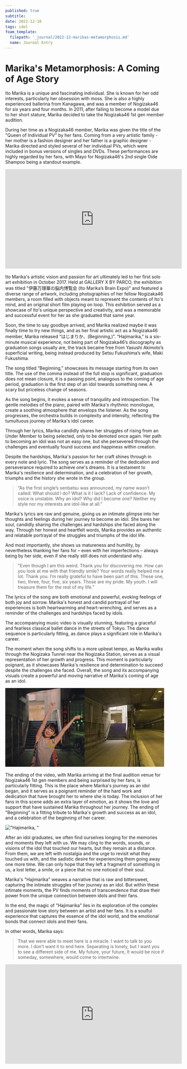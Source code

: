```yaml
---
published: true
subtitle:
date: 2022-12-10
tags: idol
foam_template:
  filepath: '_journal/2022-12-marikas-metamorphosis.md'
  name: Journal Entry
---
```


# Marika's Metamorphosis: A Coming of Age Story

Ito Marika is a unique and fascinating individual. She is known for her odd interests, particularly her obsession with moss. She is also a highly experienced ballerina from Kanagawa, and was a member of Nogizaka46 for six years and four months. In 2011, after failing to become a model due to her short stature, Marika decided to take the Nogizaka46 1st gen member audition.

During her time as a Nogizaka46 member, Marika was given the title of the "Queen of Individual PV" by her fans. Coming from a very artistic family - her mother is a fashion designer and her father is a graphic designer - Marika directed and styled several of her individual PVs, which were included in bonus versions of singles and DVDs. These performances are highly regarded by her fans, with Mayo for Nogizaka46's 2nd single Oide Shampoo being a standout example.

<iframe width="560" height="315" src="https://www.youtube.com/embed/V_M9uJ75_Zg" title="YouTube video player" frameborder="0" allow="accelerometer; autoplay; clipboard-write; encrypted-media; gyroscope; picture-in-picture" allowfullscreen></iframe>

Ito Marika's artistic vision and passion for art ultimately led to her first solo art exhibition in October 2017. Held at GALLERY X BY PARCO, the exhibition was titled "伊藤万理華の脳内博覧会 (Ito Marika’s Brain Expo)" and featured a diverse range of artwork, including photographies of her fellow Nogizaka46 members, a room filled with objects meant to represent the contents of Ito's mind, and an original short film playing on loop. This exhibition served as a showcase of Ito's unique perspective and creativity, and was a memorable and successful event for her as she graduated that same year.

Soon, the time to say goodbye arrived, and Marika realized maybe it was finally time to try new things, and as her final artistic act as a Nogizaka46 member, Marika released “はじまりか、(Beginning,)”. “Hajimarika,” is a six-minute musical experience, not being part of Nogizaka46’s discography as graduation songs usually are, the track became free from Yasushi Akimoto’s superficial writing, being instead produced by Setsu Fukushima’s wife, Maki Fukushima.

The song titled “Beginning,” showcases its message starting from its own title. The use of the comma instead of the full stop is significant, graduation does not mean closure, it is a passing point, analogous to the coming of age period, graduation is the first step of an idol towards something new. A scary but priceless change of seasons.

As the song begins, it evokes a sense of tranquility and introspection. The gentle melodies of the piano, paired with Marika's rhythmic monologue, create a soothing atmosphere that envelops the listener. As the song progresses, the orchestra builds in complexity and intensity, reflecting the tumultuous journey of Marika's idol career.

Through her lyrics, Marika candidly shares her struggles of rising from an Under Member to being selected, only to be demoted once again. Her path to becoming an idol was not an easy one, but she persevered through the challenges and eventually found success and happiness within creation.

Despite the hardships, Marika's passion for her craft shines through in every note and lyric. The song serves as a reminder of the dedication and perseverance required to achieve one's dreams. It is a testament to Marika's resilience and determination, and a celebration of her growth, triumphs and the history she wrote in the group.

> “As the first single’s senbatsu was announced, my name wasn’t called.
> What should I do? What is it I lack?
> Lack of confidence. My voice is unstable. Why an idol? Why did I become one?
> Neither my style nor my interests are idol-like at all.”

Marika's lyrics are raw and genuine, giving us an intimate glimpse into her thoughts and feelings during her journey to become an idol. She bares her soul, candidly sharing the challenges and hardships she faced along the way. Through her honest and heartfelt words, Marika provides an authentic and relatable portrayal of the struggles and triumphs of the idol life.

And most importantly, she shows us matureness and humility, by nevertheless thanking her fans for – even with her imperfections – always being by her side, even if she really still does not understand why.

> "Even though I am this weird. Thank you for discovering me.
> How can you look at me with that friendly smile?
> Your words really helped me a lot.
> Thank you.
> I’m really grateful to have been part of this.
> These one, two, three, four, five, six years.
> Those are my pride. My youth. I will treasure them for the rest of my life.”

The lyrics of the song are both emotional and powerful, evoking feelings of both joy and sorrow. Marika's honest and candid portrayal of her experiences is both heartwarming and heart-wrenching, and serves as a reminder of the challenges and hardships faced by idols.

The accompanying music video is visually stunning, featuring a graceful and fearless classical ballet dance in the streets of Tokyo. The dance sequence is particularly fitting, as dance plays a significant role in Marika's career.

The moment when the song shifts to a more upbeat tempo, as Marika walks through the Nogizaka Tunnel near the Nogizaka Station, serves as a visual representation of her growth and progress. This moment is particularly poignant, as it showcases Marika's resilience and determination to succeed despite the challenges she faced. Overall, the song and its accompanying visuals create a powerful and moving narrative of Marika's coming of age as an idol.

!["乃木坂 (トンネル)"](../images/nogizaka_tunnel.webp)

The ending of the video, with Marika arriving at the final audition venue for Nogizaka46 1st gen members and being surprised by her fans, is particularly fitting. This is the place where Marika's journey as an idol began, and it serves as a poignant reminder of the hard work and dedication that have brought her to where she is today. The inclusion of her fans in this scene adds an extra layer of emotion, as it shows the love and support that have sustained Marika throughout her journey. The ending of "Beginning" is a fitting tribute to Marika's growth and success as an idol, and a celebration of the beginning of her career.

!["Hajimarika, "](../images/hajimarika_ending.gif)

After an idol graduates, we often find ourselves longing for the memories and moments they left with us. We may cling to the words, sounds, or visions of the idol that touched our hearts, but they remain at a distance. From them, we are left with nostalgia and the urge to revisit what they touched us with, and the sadistic desire for experiencing them going away one more time. We can only hope that they left a fragment of something in us, a lost letter, a smile, or a piece that no one noticed of their soul.

Marika's "Hajimarika" weaves a narrative that is raw and bittersweet, capturing the intimate struggles of her journey as an idol. But within these intimate moments, the PV finds moments of transcendence that draw their power from the unique connection between idols and their fans.

In the end, the magic of "Hajimarika" lies in its exploration of the complex and passionate love story between an artist and her fans. It is a soulful experience that captures the essence of the idol world, and the emotional bonds that connect idols and their fans.

In other words, Marika says:

> That we were able to meet here is a miracle.
> I want to talk to you more. I don’t want it to end here.
> Separating is lonely, but I want you to see a different side of me.
> My future, your future, It would be nice if someday, somewhere, would come to intertwine.

<iframe width="560" height="315" src="https://www.youtube.com/embed/3HV5I2OCbjw" title="YouTube video player" frameborder="0" allow="accelerometer; autoplay; clipboard-write; encrypted-media; gyroscope; picture-in-picture" allowfullscreen></iframe>